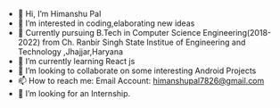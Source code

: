 - 👋 Hi, I’m Himanshu Pal
- 👀 I’m interested in coding,elaborating new ideas
- 👷 Currently pursuing B.Tech in Computer Science Engineering(2018-2022) from Ch. Ranbir Singh State Institue of Engineering and Technology ,Jhajjar,Haryana
- 🌱 I’m currently learning React js
- 💞️ I’m looking to collaborate on some interesting Android Projects
- 📫 How to reach me:
           Email Account: himanshupal7826@gmail.com
- 💼 I’m looking for an Internship.

<!---
himanshupal7826/himanshupal7826 is a ✨ special ✨ repository because its `README.md` (this file) appears on your GitHub profile.
You can click the Preview link to take a look at your changes.
--->
